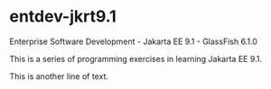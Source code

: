 # entdev-jkrt9.1
Enterprise Software Development - Jakarta EE 9.1 - GlassFish 6.1.0

This is a series of programming exercises in learning Jakarta EE 9.1.

This is another line of text.
